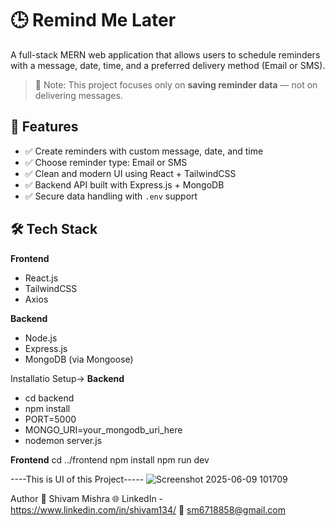 # 🕒 Remind Me Later

A full-stack MERN web application that allows users to schedule reminders with a message, date, time, and a preferred delivery method (Email or SMS).

> 📌 Note: This project focuses only on **saving reminder data** — not on delivering messages.

## 🚀 Features

- ✅ Create reminders with custom message, date, and time
- ✅ Choose reminder type: Email or SMS
- ✅ Clean and modern UI using React + TailwindCSS
- ✅ Backend API built with Express.js + MongoDB
- ✅ Secure data handling with `.env` support

## 🛠️ Tech Stack

**Frontend**  
- React.js  
- TailwindCSS  
- Axios

**Backend**  
- Node.js  
- Express.js  
- MongoDB (via Mongoose)

Installatio Setup->
__Backend__
- cd backend
- npm install
- PORT=5000
- MONGO_URI=your_mongodb_uri_here
- nodemon server.js
  
__Frontend__
cd ../frontend
npm install
npm run dev

----This is UI of this Project-----
![Screenshot 2025-06-09 101709](https://github.com/user-attachments/assets/1976d831-fd39-4c7a-b5dc-a794505f32a8)


Author
👤 Shivam Mishra
🌐 LinkedIn - https://www.linkedin.com/in/shivam134/
📧 sm6718858@gmail.com





